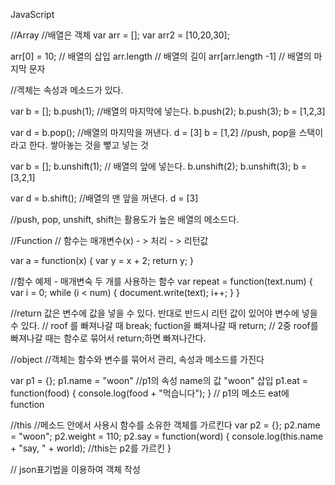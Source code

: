 JavaScript

//Array
//배열은 객체
var arr = [];
var arr2 = [10,20,30];

arr[0] = 10;        // 배열의 삽입
arr.length          // 배열의 길이
arr[arr.length -1]  // 배열의 마지막 문자

//겍체는 속성과 메소드가 있다.

var b = [];
b.push(1);   //배열의 마지막에 넣는다.
b.push(2);
b.push(3);
b = [1,2,3]

var d = b.pop();    //배열의 마지막을 꺼낸다.
d = [3]
b = [1,2]
//push, pop을 스택이라고 한다. 쌓아놓는 것을 뺗고 넣는 것

var b = [];
b.unshift(1);     // 배열의 앞에 넣는다.
b.unshift(2);
b.unshift(3);
b =[3,2,1]

var d = b.shift(); //배열의 맨 앞을 꺼낸다.
d = [3]

//push, pop, unshift, shift는 활용도가 높은 배열의 메소드다.

//Function
// 함수는 매개변수(x) - > 처리 - > 리턴값

var a = function(x) {
  var y = x + 2;
  return y;
}

//함수 예제 - 매개변숙 두 개를 사용하는 함수
var repeat = function(text.num) {
  var i = 0;
  while (i < num) {
    document.write(text);
    i++;
  }
}

  //return 값은 변수에 값을 넣을 수 있다. 반대로 반드시 리턴 값이 있어야 변수에 넣을 수 있다.
  // roof 를 빠져나갈 때 break; fuction을 빠져나갈 때 return;
  // 2중 roof를 빠져나갈 때는 함수로 묶어서 return;하면 빠져나간다.


//object
//객체는 함수와 변수를 묶어서 관리, 속성과 메소드를 가진다

var p1 = {};
p1.name = "woon" //p1의 속성 name의 값 "woon" 삽입
p1.eat = function(food) {
  console.log(food + "먹습니다");
}                 // p1의 메소드 eat에 function

  //this
  //메소드 안에서 사용시 함수를 소유한 객체를 가르킨다
 var p2 = {};
 p2.name = "woon";
 p2.weight = 110;
 p2.say = function(word) {
   console.log(this.name + "say, " + world);  //this는 p2를 가르킨
 }

  // json표기법을 이용하여 객체 작성
